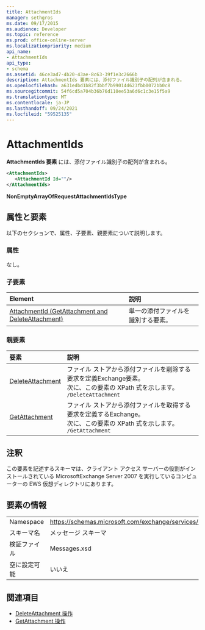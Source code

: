```yaml
---
title: AttachmentIds
manager: sethgros
ms.date: 09/17/2015
ms.audience: Developer
ms.topic: reference
ms.prod: office-online-server
ms.localizationpriority: medium
api_name:
- AttachmentIds
api_type:
- schema
ms.assetid: 46ce3ad7-4b20-43ae-8c63-39f1e3c2666b
description: AttachmentIds 要素には、添付ファイル識別子の配列が含まれる。
ms.openlocfilehash: a631edbd1b82f3bbf7b99014d623fbb0072bb0c8
ms.sourcegitcommit: 54f6cd5a704b36b76d110ee53a6d6c1c3e15f5a9
ms.translationtype: MT
ms.contentlocale: ja-JP
ms.lasthandoff: 09/24/2021
ms.locfileid: "59525135"
---
```

# <a name="attachmentids"></a>AttachmentIds

**AttachmentIds 要素** には、添付ファイル識別子の配列が含まれる。 
  
```xml
<AttachmentIds>
   <AttachmentId Id=""/>
</AttachmentIds>
```

 **NonEmptyArrayOfRequestAttachmentIdsType**
## <a name="attributes-and-elements"></a>属性と要素

以下のセクションで、属性、子要素、親要素について説明します。
  
### <a name="attributes"></a>属性

なし。
  
### <a name="child-elements"></a>子要素

|**Element**|**説明**|
|:-----|:-----|
|[AttachmentId (GetAttachment and DeleteAttachment)](attachmentid-getattachment-and-deleteattachment.md) <br/> |単一の添付ファイルを識別する要素。  <br/> |
   
### <a name="parent-elements"></a>親要素

|**要素**|**説明**|
|:-----|:-----|
|[DeleteAttachment](deleteattachment.md) <br/> |ファイル ストアから添付ファイルを削除する要求を定義Exchange要素。  <br/> 次に、この要素の XPath 式を示します。  <br/>  `/DeleteAttachment` <br/> |
|[GetAttachment](getattachment.md) <br/> |ファイル ストアから添付ファイルを取得する要求を定義するExchange。  <br/> 次に、この要素の XPath 式を示します。  <br/>  `/GetAttachment` <br/> |
   
## <a name="remarks"></a>注釈

この要素を記述するスキーマは、クライアント アクセス サーバーの役割がインストールされている MicrosoftExchange Server 2007 を実行しているコンピューターの EWS 仮想ディレクトリにあります。
  
## <a name="element-information"></a>要素の情報

|||
|:-----|:-----|
|Namespace  <br/> |https://schemas.microsoft.com/exchange/services/2006/messages  <br/> |
|スキーマ名  <br/> |メッセージ スキーマ  <br/> |
|検証ファイル  <br/> |Messages.xsd  <br/> |
|空に設定可能  <br/> |いいえ  <br/> |
   
## <a name="see-also"></a>関連項目

- [DeleteAttachment 操作](deleteattachment-operation.md)
- [GetAttachment 操作](getattachment-operation.md)

